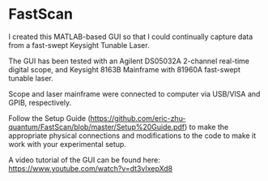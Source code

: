 # FastScan
I created this MATLAB-based GUI so that I could continually capture data from a fast-swept Keysight Tunable Laser.

The GUI has been tested with an Agilent DS05032A 2-channel real-time digital scope, and Keysight 8163B Mainframe with 81960A fast-swept tunable laser.  

Scope and laser mainframe were connected to computer via USB/VISA and GPIB, respectively.  

Follow the Setup Guide (https://github.com/eric-zhu-quantum/FastScan/blob/master/Setup%20Guide.pdf) to make the appropriate physical connections and modifications to the code to make it work with your experimental setup.  

A video tutorial of the GUI can be found here:
https://www.youtube.com/watch?v=dt3vIxepXd8
